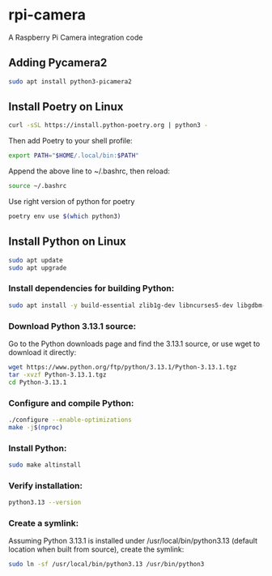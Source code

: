 # rpi-camera
A Raspberry Pi Camera integration code


## Adding Pycamera2

```sh
sudo apt install python3-picamera2
```

## Install Poetry on Linux

```sh
curl -sSL https://install.python-poetry.org | python3 -
```

Then add Poetry to your shell profile:

```sh
export PATH="$HOME/.local/bin:$PATH"
```

Append the above line to ~/.bashrc, then reload:

```sh
source ~/.bashrc
```


Use right version of python for poetry

```sh
poetry env use $(which python3)
```


## Install Python on Linux

```sh
sudo apt update
sudo apt upgrade
```

### Install dependencies for building Python:

```sh
sudo apt install -y build-essential zlib1g-dev libncurses5-dev libgdbm-dev libnss3-dev libssl-dev libreadline-dev libffi-dev curl
```

### Download Python 3.13.1 source:

Go to the Python downloads page and find the 3.13.1 source, or use wget to download it directly:

```sh
wget https://www.python.org/ftp/python/3.13.1/Python-3.13.1.tgz
tar -xvzf Python-3.13.1.tgz
cd Python-3.13.1
```

### Configure and compile Python:

```sh
./configure --enable-optimizations
make -j$(nproc)
```

### Install Python:

```sh
sudo make altinstall
```

### Verify installation:

```sh
python3.13 --version

```

### Create a symlink:

Assuming Python 3.13.1 is installed under /usr/local/bin/python3.13 (default location when built from source), create the symlink:

```sh
sudo ln -sf /usr/local/bin/python3.13 /usr/bin/python3

```